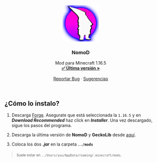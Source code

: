 <br />
<p align="center">
  <a href="https://github.com/adrilasar/NomoD">
    <img src="src/main/resources/logo.png" alt="Logo" width="120" height="120">
  </a>

  <h3 align="center">NomoD</h3>

  <p align="center">
    Mod para Minecraft 1.16.5
    <br />
    <a href="https://github.com/adrilasar/NomoD/releases/latest"><strong>✅ Última versión »</strong></a>
    <br />
    <br />
    <a href="https://github.com/adrilasar/NomoD/issues/new?assignees=adrilasar&labels=bug&template=bug_report.md&title=Bug%3A+%3Cescribe+titulo%3E">Reportar Bug</a>
    ·
    <a href="https://github.com/adrilasar/NomoD/issues/new?assignees=adrilasar%2C+DaniC606&labels=nueva+funcion&template=feature_request.md&title=Petici%C3%B3n%3A+%3Cescribe+titulo%3E">Sugerencias</a>
  </p>
</p>
<br/>

## ¿Cómo lo instalo?
</summary>

1. Descarga [Forge](https://files.minecraftforge.net/net/minecraftforge/forge/index_1.16.5.html). Asegurate que está seleccionada la `1.16.5` y en _**Download Recommended**_ haz click en _**Installer**_. Una vez descargado, sigue los pasos del programa.

3. Descarga la última versión de **NomoD** y **GeckoLib** desde [aquí](https://github.com/adrilasar/NomoD/releases/latest).

4. Coloca los dos _**.jar**_ en la carpeta **`../mods`**
><sub>Suele estar en `../Users/you/AppData/roaming/.minecraft/mods`.</sub>
